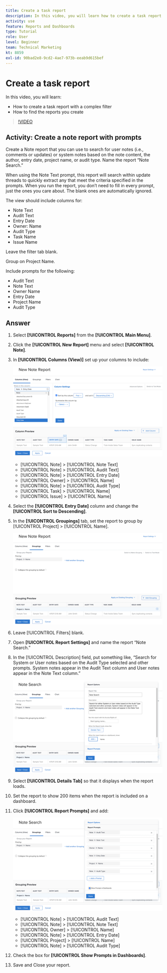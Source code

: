 ```yaml
---
title: Create a task report
description: In this video, you will learn how to create a task report with a complex filter and find the reports you create in [!DNL  Workfront].
activity: use
feature: Reports and Dashboards
type: Tutorial
role: User
level: Beginner
team: Technical Marketing
kt: 8859
exl-id: 90bad2e8-9cd2-4ae7-973b-eeab9d615bef
---
```

# Create a task report

In this video, you will learn:

* How to create a task report with a complex filter
* How to find the reports you create

>[!VIDEO](https://video.tv.adobe.com/v/335154/?quality=12)

## Activity: Create a note report with prompts

Create a Note report that you can use to search for user notes (i.e., comments or updates) or system notes based on the note content, the author, entry date, project name, or audit type. Name the report “Note Search.”

When using the Note Text prompt, this report will search within update threads to quickly extract any that meet the criteria specified in the prompts. When you run the report, you don’t need to fill in every prompt, just the ones you care about. The blank ones are automatically ignored.

The view should include columns for:

* Note Text
* Audit Text
* Entry Date
* Owner: Name
* Audit Type
* Task Name
* Issue Name

Leave the filter tab blank.

Group on Project Name.

Include prompts for the following:

* Audit Text
* Note Text
* Owner Name
* Entry Date
* Project Name
* Audit Type

## Answer

1. Select **[!UICONTROL Reports]** from the **[!UICONTROL Main Menu]**.
1. Click the **[!UICONTROL New Report]** menu and select **[!UICONTROL Note]**.
1. In **[!UICONTROL Columns (View)]** set up your columns to include:

   ![An image of the screen to create note report columns](assets/note-report-columns.png)

   * [!UICONTROL Note] > [!UICONTROL Note Text]
   * [!UICONTROL Note] > [!UICONTROL Audit Text]
   * [!UICONTROL Note] > [!UICONTROL Entry Date]
   * [!UICONTROL Owner] > [!UICONTROL Name]
   * [!UICONTROL Note] > [!UICONTROL Audit Type]
   * [!UICONTROL Task] > [!UICONTROL Name]
   * [!UICONTROL Issue] > [!UICONTROL Name]

1. Select the **[!UICONTROL Entry Date]** column and change the **[!UICONTROL Sort to Descending]**.
1. In the **[!UICONTROL Groupings]** tab, set the report to group by [!UICONTROL Project] > [!UICONTROL Name].

   ![An image of the screen to create note report groupings](assets/note-report-groupings.png)

1. Leave [!UICONTROL Filters] blank.
1. Open **[!UICONTROL Report Settings]** and name the report “Note Search.”
1. In the [!UICONTROL Description] field, put something like, “Search for System or User notes based on the Audit Type selected and other prompts. System notes appear in the Audit Text column and User notes appear in the Note Text column.”

   ![An image of the screen to create note report settings](assets/note-report-report-options.png)

1. Select **[!UICONTROL Details Tab]** so that it displays when the report loads.
1. Set the report to show 200 items when the report is included on a dashboard.
1. Click **[!UICONTROL Report Prompts]** and add:

   ![An image of the screen to create note report prompts](assets/note-report-report-prompts.png)

   * [!UICONTROL Note] > [!UICONTROL Audit Text]
   * [!UICONTROL Note] > [!UICONTROL Note Text]
   * [!UICONTROL Owner] > [!UICONTROL Name]
   * [!UICONTROL Note] > [!UICONTROL Entry Date]
   * [!UICONTROL Project] > [!UICONTROL Name]
   * [!UICONTROL Note] > [!UICONTROL Audit Type]

1. Check the box for **[!UICONTROL Show Prompts in Dashboards]**.
1. Save and Close your report.
